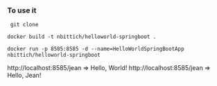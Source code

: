 ### To use it
``` git clone```

```docker build -t nbittich/helloworld-springboot .``` 

```docker run -p 8585:8585 -d --name=HelloWorldSpringBootApp nbittich/helloworld-springboot``` 

http://localhost:8585/jean => Hello, World!
http://localhost:8585/jean => Hello, Jean!
